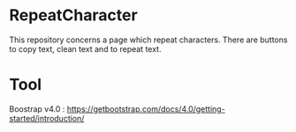 # RepeatCharacter
This repository concerns a page which repeat characters.
There are buttons to copy text, clean text and to repeat text.
 
 # Tool
 Boostrap v4.0 : https://getbootstrap.com/docs/4.0/getting-started/introduction/
